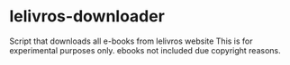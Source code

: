 # lelivros-downloader
Script that downloads all e-books from lelivros website
This is for experimental purposes only.
ebooks not included due copyright reasons.
